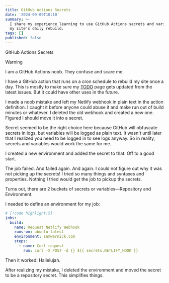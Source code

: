 ```yaml
---
title: GitHub Actions Secrets
date: '2024-09-09T10:10'
summary: >-
  I share my experience learning to use GitHub Actions secrets and variables for
  my site's daily rebuild.
tags: []
published: false
---
```

GitHub Actions Secrets

> [!WARNING]
> I am a GitHub Actions noob. They confuse and scare me.

I have a GitHub action that runs on a cron schedule to rebuild my site once a day. This is mostly to make sure my [TODO](/todo) page gets updated from the latest issues. But it could have other uses in the future.

I made a noob mistake and left my Netlify webhook in plain text in the action definition. I caught it before anyone could abuse it and make run out of build minutes or whatever.  I deleted the old webhook and created a new one. Figured I should move it into a secret.

Secret seemed to be the right choice here because GitHub will obfuscate secrets in logs, but variables will be logged as plain text. It wasn't until later that I realized you need to be logged in to see logs anyway. So in reality, secrets and variables would work the same for me.

I created a new environment and added the secret to that. Off to a good start.

The job failed. And failed again. And again. I could not figure out why it was not picking up the secrets! I tried so many things and syntaxes and properties. Nothing I tried would get the job to pickup the secrets.

Turns out, there are 2 buckets of secrets or variables—Repository and Environment. 

I needed to define an environment for my job:

```yml
# [!code highlight:5]
jobs:
  build:
    name: Request Netlify Webhook
    runs-on: ubuntu-latest
    environment: samwarnick.com
    steps:
      - name: Curl request
        run: curl -X POST -d {} ${{ secrets.NETLIFY_HOOK }}
```

Then it worked! Hallelujah.

After realizing my mistake, I deleted the environment and moved the secret to be a repository secret. This simplifies things.
